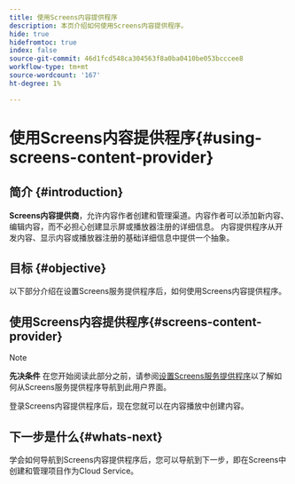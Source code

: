 ```yaml
---
title: 使用Screens内容提供程序
description: 本页介绍如何使用Screens内容提供程序。
hide: true
hidefromtoc: true
index: false
source-git-commit: 46d1fcd548ca304563f8a0ba0410be053bcccee8
workflow-type: tm+mt
source-wordcount: '167'
ht-degree: 1%

---
```



# 使用Screens内容提供程序{#using-screens-content-provider}

## 简介 {#introduction}

**Screens内容提供商**，允许内容作者创建和管理渠道。内容作者可以添加新内容、编辑内容，而不必担心创建显示屏或播放器注册的详细信息。 内容提供程序从开发内容、显示内容或播放器注册的基础详细信息中提供一个抽象。

## 目标 {#objective}

以下部分介绍在设置Screens服务提供程序后，如何使用Screens内容提供程序。

## 使用Screens内容提供程序{#screens-content-provider}

>[!NOTE]
>**先决条件**
>在您开始阅读此部分之前，请参阅[设置Screens服务提供程序](/help/screens-cloud/setting-up-project/setting-up-screens-services-provider.md)以了解如何从Screens服务提供程序导航到此用户界面。

登录Screens内容提供程序后，现在您就可以在内容播放中创建内容。

## 下一步是什么{#whats-next}

学会如何导航到Screens内容提供程序后，您可以导航到下一步，即在Screens中创建和管理项目作为Cloud Service。

